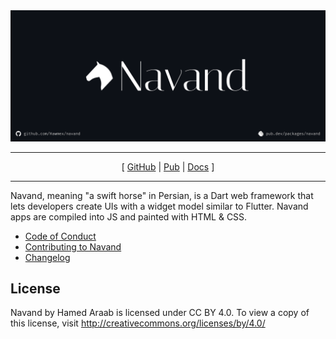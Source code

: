<div align="center">

<img alt="Navand" src="./assets/banner.svg" />

---

[ [GitHub](https://github.com/Hawmex/navand) |
[Pub](https://pub.dev/packages/navand) |
[Docs](https://pub.dev/documentation/navand) ]

---

</div>

Navand, meaning "a swift horse" in Persian, is a Dart web framework that lets
developers create UIs with a widget model similar to Flutter. Navand apps are
compiled into JS and painted with HTML & CSS.

- [Code of Conduct](./CODE_OF_CONDUCT.md)
- [Contributing to Navand](./CONTRIBUTING.md)
- [Changelog](./CHANGELOG.md)

## License

Navand by Hamed Araab is licensed under CC BY 4.0. To view a copy of this
license, visit http://creativecommons.org/licenses/by/4.0/
